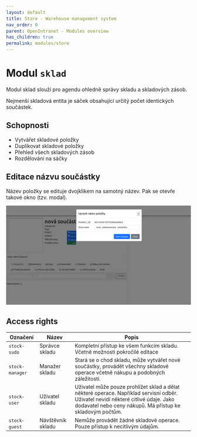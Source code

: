 ```yaml
---
layout: default
title: Store - Warehouse management system
nav_order: 0
parent: OpenIntranet - Modules overview
has_children: true
permalink: modules/store
---
```



# Modul ```sklad```

Modul sklad slouží pro agendu ohledně správy skladu a skladových zásob. 

Nejmenší skladová entita je sáček obsahující určitý počet identických součástek. 

## Schopnosti
 * Vytvářet skladové položky
 * Duplikovat skladové položky
 * Přehled všech skladových zásob
 * Rozdělování na sáčky

## Editace názvu součástky 

Název položky se edituje dvojklikem na samotný název. Pak se otevře takové okno (tzv. modal).

![Component name change](https://raw.githubusercontent.com/UniversalScientificTechnologies/OpenIntranet/master/doc/img/item_name_edit.png)


## Access rights

 | Označení | Název | Popis | 
 |----------|-------|-------|
 | ```stock-sudo``` | Správce skladu | Kompletní přístup ke všem funkcím skladu. Včetně možnosti pokročilé editace |
 | ```stock-manager``` | Manažer skladu | Stará se o chod skladu, může vytvářet nové součástky, provádět všechny skladové operace včetně nákupu a podobných záležitostí. |
| ```stock-user``` | Uživatel skladu | Uživatel může pouze prohlížet sklad a dělat některé operace. Například servisní odběr. Uživatel nevidí některé citlivé údaje. Jako dodavatel nebo ceny nákupů. Má přístup ke skladovým počtům.| 
| ```stock-guest``` | Návštěvník skladu | Nemůže provádět žádné skladové operace. Pouze přístup k necitlivým údajům.|


